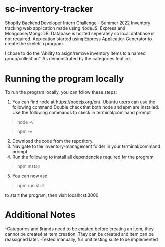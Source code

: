 # sc-inventory-tracker
Shopify Backend Developer Intern Challenge - Summer 2022
Inventory tracking web application made using NodeJS, Express and Mongoose/MongoDB. Database is hosted seperately so local database is not required.
Application started using Express Application Generator to create the skeleton program.

I chose to do the "Ability to asign/remove inventory items to a named group/collection". As demonstrated by the categories feature.

# Running the program locally
To run the program locally, you can follow these steps:
1. You can find node at https://nodejs.org/en/. Ubuntu users can use the following command
Double check that both node and npm are installed. Use the following commands to check in terminal/command prompt

>node -v

>npm -v

2. Download the code from the repository.
3. Navigate to the inventory-management folder in your terminal/command prompt.
4. Run the following to install all dependencies required for the program.

>npm install

5. You can now use

>npm run start

to start the program, then visit localhost:3000

# Additional Notes
-Categories and Brands need to be created before creating an item, they cannot be created at item creation. They can be created and item can be reassigned later.
-Tested manually, full unit testing suite to be implemented
